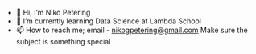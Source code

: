 - 👋 Hi, I’m Niko Petering
- 🌱 I’m currently learning Data Science at Lambda School
- 📫 How to reach me; email - nikogpetering@gmail.com Make sure the subject is something special

<!---
NikoGP/NikoGP is a ✨ special ✨ repository because its `README.md` (this file) appears on your GitHub profile.
You can click the Preview link to take a look at your changes.
--->
